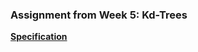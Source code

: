 ### Assignment from Week 5: Kd-Trees
**[Specification](https://coursera.cs.princeton.edu/algs4/assignments/kdtree/specification.php)**
